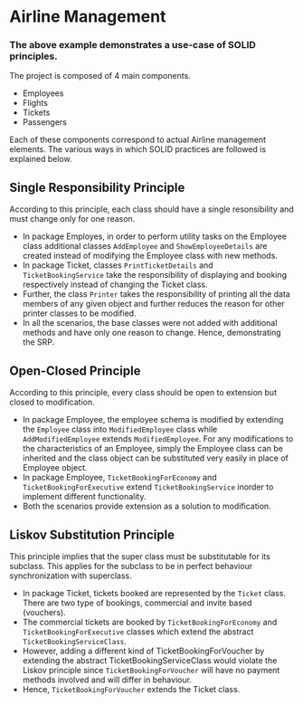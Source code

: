 
# Airline Management
### The above example demonstrates a use-case of SOLID principles.
The project is composed of 4 main components. 
* Employees
* Flights
* Tickets
* Passengers

Each of these components correspond to actual Airline management elements. The various ways in which SOLID practices are followed is explained below.

## Single Responsibility Principle
According to this principle, each class should have a single resonsibility and must change only for one reason.
* In package Employes, in order to perform utility tasks on the Employee class additional classes ``` AddEmployee ``` and ``` ShowEmployeeDetails ``` are created instead of modifying the Employee class with new methods.
* In package Ticket, classes ```PrintTicketDetails``` and ```TicketBookingService``` take the responsibility of displaying and booking respectively instead of changing the Ticket class. 
* Further, the class ```Printer``` takes the responsibility of printing all the data members of any given object and further reduces the reason for other printer classes to be modified.
* In all the scenarios, the base classes were not added with additional methods and have only one reason to change. Hence, demonstrating the SRP.

## Open-Closed Principle
According to this principle, every class should be open to extension but closed to modification.
* In package Employee, the employee schema is modified by extending the ```Employee``` class into ```ModifiedEmployee``` class while ```AddModifiedEmployee``` extends ```ModifiedEmployee```. For any modifications to the characteristics of an Employee, simply the Employee class can be inherited and the class object can be substituted very easily in place of Employee object.
* In package Employee, ```TicketBookingForEconomy``` and ```TicketBookingForExecutive``` extend ```TicketBookingService``` inorder to implement different functionality.
* Both the scenarios provide extension as a solution to modification.

## Liskov Substitution Principle
This principle implies that the super class must be substitutable for its subclass. This applies for the subclass to be in perfect behaviour synchronization with superclass.
* In package Ticket, tickets booked are represented by the `Ticket` class. There are two type of bookings, 
commercial and
invite based (vouchers). 
* The commercial tickets are booked by `TicketBookingForEconomy` and `TicketBookingForExecutive` classes which extend the abstract `TicketBookingServiceClass`.
* However, adding a different kind of TicketBookingForVoucher by extending the abstract TicketBookingServiceClass would violate the Liskov principle since `TicketBookingForVoucher` will have no payment methods involved and will differ in behaviour.
* Hence, `TicketBookingForVoucher` extends the Ticket class.


